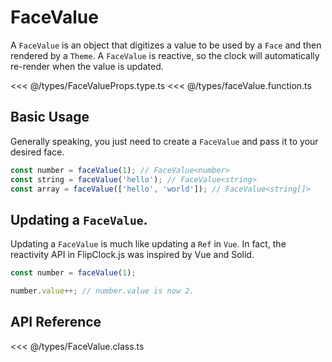 # FaceValue

A `FaceValue` is an object that digitizes a value to be used by a `Face` and then rendered by a `Theme`. A `FaceValue` is reactive, so the clock will automatically re-render when the value is updated.

<<< @/types/FaceValueProps.type.ts
<<< @/types/faceValue.function.ts

## Basic Usage

Generally speaking, you just need to create a `FaceValue` and pass it to your desired face.

```ts
const number = faceValue(1); // FaceValue<number>
const string = faceValue('hello'); // FaceValue<string>
const array = faceValue(['hello', 'world']); // FaceValue<string[]>
```

## Updating a `FaceValue`.

Updating a `FaceValue` is much like updating a `Ref` in `Vue`. In fact, the reactivity API in FlipClock.js was inspired by Vue and Solid.

```ts
const number = faceValue(1);

number.value++; // number.value is now 2.
```

## API Reference

<<< @/types/FaceValue.class.ts